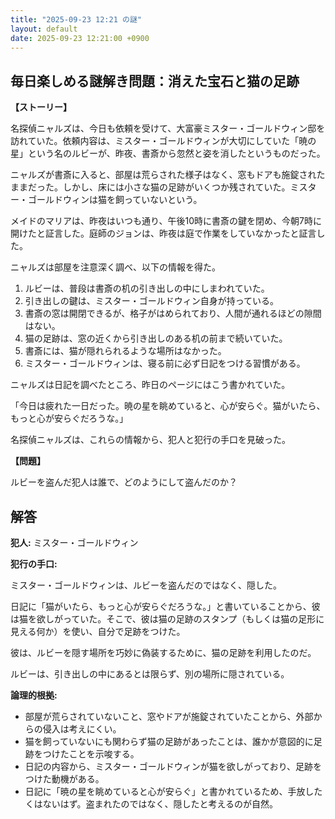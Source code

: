 ```yaml
---
title: "2025-09-23 12:21 の謎"
layout: default
date: 2025-09-23 12:21:00 +0900
---
```

## 毎日楽しめる謎解き問題：消えた宝石と猫の足跡

**【ストーリー】**

名探偵ニャルズは、今日も依頼を受けて、大富豪ミスター・ゴールドウィン邸を訪れていた。依頼内容は、ミスター・ゴールドウィンが大切にしていた「暁の星」という名のルビーが、昨夜、書斎から忽然と姿を消したというものだった。

ニャルズが書斎に入ると、部屋は荒らされた様子はなく、窓もドアも施錠されたままだった。しかし、床には小さな猫の足跡がいくつか残されていた。ミスター・ゴールドウィンは猫を飼っていないという。

メイドのマリアは、昨夜はいつも通り、午後10時に書斎の鍵を閉め、今朝7時に開けたと証言した。庭師のジョンは、昨夜は庭で作業をしていなかったと証言した。

ニャルズは部屋を注意深く調べ、以下の情報を得た。

1.  ルビーは、普段は書斎の机の引き出しの中にしまわれていた。
2.  引き出しの鍵は、ミスター・ゴールドウィン自身が持っている。
3.  書斎の窓は開閉できるが、格子がはめられており、人間が通れるほどの隙間はない。
4.  猫の足跡は、窓の近くから引き出しのある机の前まで続いていた。
5.  書斎には、猫が隠れられるような場所はなかった。
6.  ミスター・ゴールドウィンは、寝る前に必ず日記をつける習慣がある。

ニャルズは日記を調べたところ、昨日のページにはこう書かれていた。

「今日は疲れた一日だった。暁の星を眺めていると、心が安らぐ。猫がいたら、もっと心が安らぐだろうな。」

名探偵ニャルズは、これらの情報から、犯人と犯行の手口を見破った。

**【問題】**

ルビーを盗んだ犯人は誰で、どのようにして盗んだのか？

## 解答

**犯人:** ミスター・ゴールドウィン

**犯行の手口:**

ミスター・ゴールドウィンは、ルビーを盗んだのではなく、隠した。

日記に「猫がいたら、もっと心が安らぐだろうな。」と書いていることから、彼は猫を欲しがっていた。そこで、彼は猫の足跡のスタンプ（もしくは猫の足形に見える何か）を使い、自分で足跡をつけた。

彼は、ルビーを隠す場所を巧妙に偽装するために、猫の足跡を利用したのだ。

ルビーは、引き出しの中にあるとは限らず、別の場所に隠されている。

**論理的根拠:**

*   部屋が荒らされていないこと、窓やドアが施錠されていたことから、外部からの侵入は考えにくい。
*   猫を飼っていないにも関わらず猫の足跡があったことは、誰かが意図的に足跡をつけたことを示唆する。
*   日記の内容から、ミスター・ゴールドウィンが猫を欲しがっており、足跡をつけた動機がある。
*   日記に「暁の星を眺めていると心が安らぐ」と書かれているため、手放したくはないはず。盗まれたのではなく、隠したと考えるのが自然。
